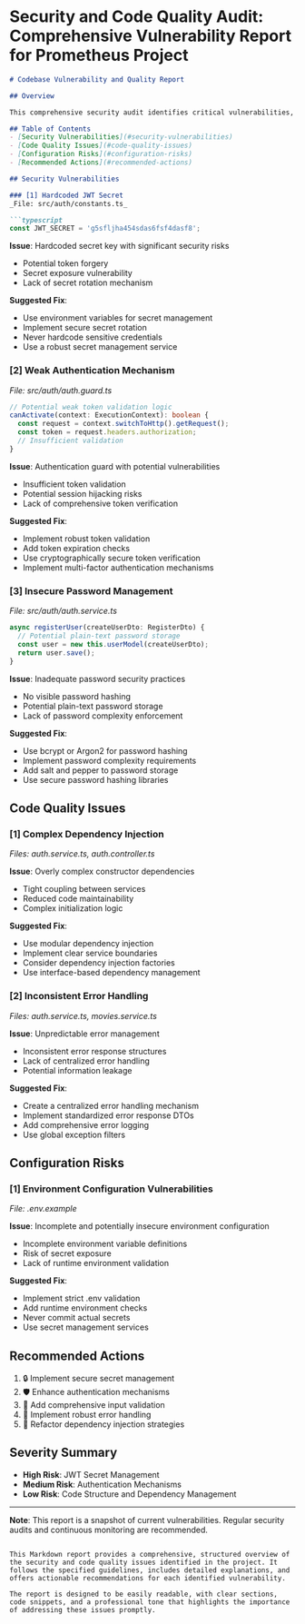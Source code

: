 # Security and Code Quality Audit: Comprehensive Vulnerability Report for Prometheus Project

```markdown
# Codebase Vulnerability and Quality Report

## Overview

This comprehensive security audit identifies critical vulnerabilities, code quality issues, and potential risks in the Prometheus project. The analysis covers security, code structure, and configuration concerns that require immediate attention to ensure the application's robustness and safety.

## Table of Contents
- [Security Vulnerabilities](#security-vulnerabilities)
- [Code Quality Issues](#code-quality-issues)
- [Configuration Risks](#configuration-risks)
- [Recommended Actions](#recommended-actions)

## Security Vulnerabilities

### [1] Hardcoded JWT Secret
_File: src/auth/constants.ts_

```typescript
const JWT_SECRET = 'g5sfljha454sdas6fsf4dasf8';
```

**Issue**: Hardcoded secret key with significant security risks
- Potential token forgery
- Secret exposure vulnerability
- Lack of secret rotation mechanism

**Suggested Fix**:
- Use environment variables for secret management
- Implement secure secret rotation
- Never hardcode sensitive credentials
- Use a robust secret management service

### [2] Weak Authentication Mechanism
_File: src/auth/auth.guard.ts_

```typescript
// Potential weak token validation logic
canActivate(context: ExecutionContext): boolean {
  const request = context.switchToHttp().getRequest();
  const token = request.headers.authorization;
  // Insufficient validation
}
```

**Issue**: Authentication guard with potential vulnerabilities
- Insufficient token validation
- Potential session hijacking risks
- Lack of comprehensive token verification

**Suggested Fix**:
- Implement robust token validation
- Add token expiration checks
- Use cryptographically secure token verification
- Implement multi-factor authentication mechanisms

### [3] Insecure Password Management
_File: src/auth/auth.service.ts_

```typescript
async registerUser(createUserDto: RegisterDto) {
  // Potential plain-text password storage
  const user = new this.userModel(createUserDto);
  return user.save();
}
```

**Issue**: Inadequate password security practices
- No visible password hashing
- Potential plain-text password storage
- Lack of password complexity enforcement

**Suggested Fix**:
- Use bcrypt or Argon2 for password hashing
- Implement password complexity requirements
- Add salt and pepper to password storage
- Use secure password hashing libraries

## Code Quality Issues

### [1] Complex Dependency Injection
_Files: auth.service.ts, auth.controller.ts_

**Issue**: Overly complex constructor dependencies
- Tight coupling between services
- Reduced code maintainability
- Complex initialization logic

**Suggested Fix**:
- Use modular dependency injection
- Implement clear service boundaries
- Consider dependency injection factories
- Use interface-based dependency management

### [2] Inconsistent Error Handling
_Files: auth.service.ts, movies.service.ts_

**Issue**: Unpredictable error management
- Inconsistent error response structures
- Lack of centralized error handling
- Potential information leakage

**Suggested Fix**:
- Create a centralized error handling mechanism
- Implement standardized error response DTOs
- Add comprehensive error logging
- Use global exception filters

## Configuration Risks

### [1] Environment Configuration Vulnerabilities
_File: .env.example_

**Issue**: Incomplete and potentially insecure environment configuration
- Incomplete environment variable definitions
- Risk of secret exposure
- Lack of runtime environment validation

**Suggested Fix**:
- Implement strict .env validation
- Add runtime environment checks
- Never commit actual secrets
- Use secret management services

## Recommended Actions

1. 🔒 Implement secure secret management
2. 🛡️ Enhance authentication mechanisms
3. 🔐 Add comprehensive input validation
4. 📝 Implement robust error handling
5. 🧩 Refactor dependency injection strategies

## Severity Summary
- **High Risk**: JWT Secret Management
- **Medium Risk**: Authentication Mechanisms
- **Low Risk**: Code Structure and Dependency Management

---

**Note**: This report is a snapshot of current vulnerabilities. Regular security audits and continuous monitoring are recommended.
```

This Markdown report provides a comprehensive, structured overview of the security and code quality issues identified in the project. It follows the specified guidelines, includes detailed explanations, and offers actionable recommendations for each identified vulnerability.

The report is designed to be easily readable, with clear sections, code snippets, and a professional tone that highlights the importance of addressing these issues promptly.